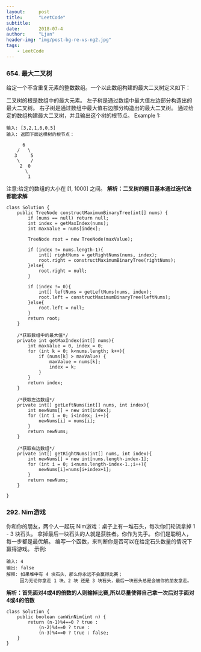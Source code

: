 ```yaml
---
layout:     post
title:      "LeetCode"
subtitle:   
date:       2018-07-4
author:     "Ljan"
header-img: "img/post-bg-re-vs-ng2.jpg"
tags:
    - LeetCode
---
```

### 654. 最大二叉树
给定一个不含重复元素的整数数组。一个以此数组构建的最大二叉树定义如下：

二叉树的根是数组中的最大元素。
左子树是通过数组中最大值左边部分构造出的最大二叉树。
右子树是通过数组中最大值右边部分构造出的最大二叉树。
通过给定的数组构建最大二叉树，并且输出这个树的根节点。
Example 1:
```
输入: [3,2,1,6,0,5]
输入: 返回下面这棵树的根节点：

      6
    /   \
   3     5
    \    / 
     2  0   
       \
        1
```
注意:给定的数组的大小在 [1, 1000] 之间。
**解析：二叉树的题目基本通过迭代法都能求解**
```
class Solution {
    public TreeNode constructMaximumBinaryTree(int[] nums) {
        if (nums == null) return null;
        int index = getMaxIndex(nums);
        int maxValue = nums[index];

        TreeNode root = new TreeNode(maxValue);

        if (index != nums.length-1){
            int[] rightNums = getRightNums(nums, index);
            root.right = constructMaximumBinaryTree(rightNums);
        }else{
            root.right = null;
        }

        if (index != 0){
            int[] leftNums = getLeftNums(nums, index);
            root.left = constructMaximumBinaryTree(leftNums);
        }else{
            root.left = null;
        }
        return root;
    }

    /*获取数组中的最大值*/
    private int getMaxIndex(int[] nums){
        int maxValue = 0, index = 0;
        for (int k = 0; k<nums.length; k++){
            if (nums[k] > maxValue) {
                maxValue = nums[k];
                index = k;
            }
        }
        return index;
    }

    /*获取左边数组*/
    private int[] getLeftNums(int[] nums, int index){
        int newNums[] = new int[index];
        for (int i = 0; i<index; i++){
            newNums[i] = nums[i];
        }
        return newNums;
    }

    /*获取右边数组*/
    private int[] getRightNums(int[] nums, int index){
        int newNums[] = new int[nums.length-index-1];
        for (int i = 0; i<nums.length-index-1.;i++){
            newNums[i]=nums[i+index+1];
        }
        return newNums;
    }

}
```

### 292. Nim游戏
你和你的朋友，两个人一起玩 Nim游戏：桌子上有一堆石头，每次你们轮流拿掉 1 - 3 块石头。 拿掉最后一块石头的人就是获胜者。你作为先手。
你们是聪明人，每一步都是最优解。 编写一个函数，来判断你是否可以在给定石头数量的情况下赢得游戏。
示例:
```
输入: 4
输出: false 
解释: 如果堆中有 4 块石头，那么你永远不会赢得比赛；
     因为无论你拿走 1 块、2 块 还是 3 块石头，最后一块石头总是会被你的朋友拿走。
```
**解析：首先面对4或4的倍数的人则输掉比赛,所以尽量使得自己拿一次后对手面对4或4的倍数**
	
```	 
class Solution {
	public boolean canWinNim(int n) {
		return (n-1)%4==0 ? true :
			(n-2)%4==0 ? true :
			(n-3)%4==0 ? true : false;        
	}    
}
```